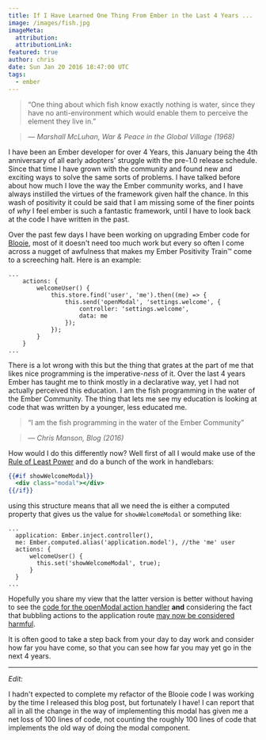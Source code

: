 ```yaml
---
title: If I Have Learned One Thing From Ember in the Last 4 Years ...
image: /images/fish.jpg
imageMeta:
  attribution:
  attributionLink:
featured: true
author: chris
date: Sun Jan 20 2016 18:47:00 UTC
tags:
  - ember
---
```


> “One thing about which fish know exactly nothing is water, since they have no anti-environment which would enable them to perceive the element they live in.”

> ― *Marshall McLuhan, War & Peace in the Global Village (1968)*

I have been an Ember developer for over 4 Years, this January being the 4th anniversary of all early adopters' struggle with the pre-1.0 release schedule. Since that time I have grown with the community and found new and exciting ways to solve the same sorts of problems. I have talked before about how much I love the way the Ember community works, and I have always instilled the virtues of the framework given half the chance. In this wash of positivity it could be said that I am missing some of the finer points of *why* I feel ember is such a fantastic framework, until I have to look back at the code I have written in the past.

Over the past few days I have been working on upgrading Ember code for [Blooie](https://bloo.ie), most of it doesn't need too much work but every so often I come across a nugget of awfulness that makes my Ember Positivity Train™ come to a screeching halt. Here is an example:

```
...
    actions: {
        welcomeUser() {
            this.store.find('user', 'me').then((me) => {
                this.send('openModal', 'settings.welcome', {
                    controller: 'settings.welcome',
                    data: me
                });
            });
        }
    }
...
```

There is a lot wrong with this but the thing that grates at the part of me that likes nice programming is the imperative-*ness* of it. Over the last 4 years Ember has taught me to think mostly in a declarative way, yet I had not actually perceived this education. I am the fish programming in the water of the Ember Community. The thing that lets me see my education is looking at code that was written by a younger, less educated me.

> “I am the fish programming in the water of the Ember Community”

> ― *Chris Manson, Blog (2016)*

How would I do this differently now? Well first of all I would make use of the [Rule of Least Power](https://youtu.be/VY-r7Ac06ho?t=8m22s) and do a bunch of the work in handlebars:

```hbs
{{#if showWelcomeModal}}
  <div class="modal"></div>
{{/if}}
```

using this structure means that all we need the is either a computed property that gives us the value for `showWelcomeModal` or something like:

```
...
  application: Ember.inject.controller(),
  me: Ember.computed.alias('application.model'), //the 'me' user
  actions: {
      welcomeUser() {
        this.set('showWelcomeModal', true);
      }
  }
...
```

Hopefully you share my view that the latter version is better without having to see the [code for the openModal action handler](https://gist.github.com/mansona/f0158e17b913786c5533) **and** considering the fact that bubbling actions to the application route [may now be considered harmful](http://ember.land/episodes/18).

It is often good to take a step back from your day to day work and consider how far you have come, so that you can see how far you may yet go in the next 4 years.

---
*Edit:*

I hadn't expected to complete my refactor of the Blooie code I was working by the time I released this blog post, but fortunately I have! I can report that all in all the change in the way of implementing this modal has given me a net loss of 100 lines of code, not counting the roughly 100 lines of code that implements the old way of doing the modal component.
